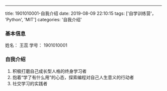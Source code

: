 ---
title: 1901010001-自我介绍
date: 2019-08-09 22:10:15
tags: ['自学训练营‘， ’Python', 'MIT']
categories: '自我介绍'

### 基本信息

姓名： 王蕊
学号： 1901010001

### 自我介绍
1. 积极打磨自己成长型人格的终身学习者
2. 抱着“学了有什么用”的心态，探索编程对自己人生意义的行动者
3. 社交学习的实践者

